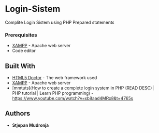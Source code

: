 # Login-Sistem
Complite Login Sistem using PHP Prepared statements

### Prerequisites

* [XAMPP](https://www.apachefriends.org/index.html) - Apache web server
* Code editor

## Built With

* [HTML5 Doctor](http://html5doctor.com/) - The web framework used
* [XAMPP](https://www.apachefriends.org/index.html) - Apache web server
* [mmtuts](How to create a complete login system in PHP (READ DESC) | PHP tutorial | Learn PHP programming) - https://www.youtube.com/watch?v=xb8aad4MRx8&t=4765s

## Authors

* **Stjepan Mudronja**
